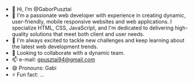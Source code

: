 - 👋 Hi, I’m @GaborPusztai
- 👀 I'm a passionate web developer with experience in creating dynamic, user-friendly, mobile responsive websites and web applications. I specialize HTML, CSS, JavaScript, 
      and I'm dedicated to delivering high-quality solutions that meet both client and user needs.
- 🌱 I'm always excited to tackle new challenges and keep learning about the latest web development trends.
- 💞️ Looking to collaborate with a dynamic team.
- 📫 e-mail: gpusztai94@gmail.com
- 😄 Pronouns: Gabi
- ⚡ Fun fact: ...

<!---
GaborPusztai/GaborPusztai is a ✨ special ✨ repository because its `README.md` (this file) appears on your GitHub profile.
You can click the Preview link to take a look at your changes.
--->
